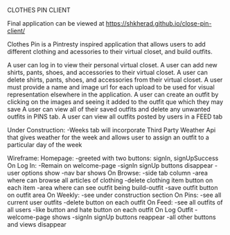 CLOTHES PIN CLIENT

Final application can be viewed at https://shkherad.github.io/close-pin-client/

Clothes Pin is a Pintresty inspired application that allows users
to add different clothing and acessories to their virtual closet,
and build outfits.

A user can log in to view their personal virtual closet.
A user can add new shirts, pants, shoes, and accessories to their virtual closet.
A user can delete shirts, pants, shoes, and accessories from their virtual closet.
A user must provide a name and image url for each upload to be used for
  visual representation elsewhere in the application.
A user can create an outfit by clicking on the images and seeing it added to the
  outfit que which they may save
A user can view all of their saved outfits and delete any unwanted outfits in PINS tab.
A user can view all outfits posted by users in a FEED tab

Under Construction:
-Weeks tab will incorporate Third Party Weather Api that gives weather for the week and allows user to assign an outfit to a particular day of the week

Wireframe:
Homepage:
  -greeted with two buttons: signIn, signUpSuccess
On Log In:
  -Remain on welcome-page
  -signIn signUp buttons disappear
  -user options show
  -nav bar shows
On Browse:
  -side tab column
  -area where can browse all articles of clothing
  -delete clothing item button on each item
  -area where can see outfit being build-outfit
  -save outfit button on outfit area
On Weekly:
  -see under construction section
On Pins:
  -see all current user outfits
  -delete button on each outfit
On Feed:
  -see all outfits of all users
  -like button and hate button on each outfit 
On Log Outfit
  -welcome-page shows
  -signIn signUp buttons reappear
  -all other buttons and views disappear
